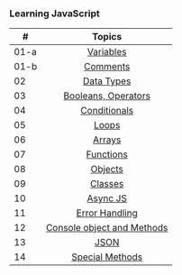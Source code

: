 ### Learning JavaScript

| #     |                                                                       Topics                                                                        |
| ----- | :-------------------------------------------------------------------------------------------------------------------------------------------------: |
| 01-a    |                                                             [Variables](./variables.md)                                                              |
| 01-b    |                                                             [Comments](./comments.md)                                                              |
| 02    |                                               [Data Types](./data-type.md)                                                               |
| 03    |                             [Booleans, Operators](./operators.md)                                                                         |
| 04    |                                            [Conditionals](./Conditionals.md)                                                     |
| 05    |                                            [Loops](./Loops.md)                                                                   |  
| 06    |                                            [Arrays](./arrays.md)                                                                   |
| 07    |                                            [Functions](./functions.md)                                                                   |
| 08    |                                            [Objects](./objects.md)                                                                   |
| 09    |                                            [Classes](./classes.md)                                                                   |
| 10    |                                            [Async JS](./asyncjs.md)                                                                   |
| 11    |                                            [Error Handling](./error-handling.md)                                                                   |
| 12    |                                            [Console object and Methods](./console.md)                                                                   |
| 13    |                                            [JSON](./Json.md)                                                                   |
| 14    |                                            [Special Methods](./specialMethods.md)                                                                   |